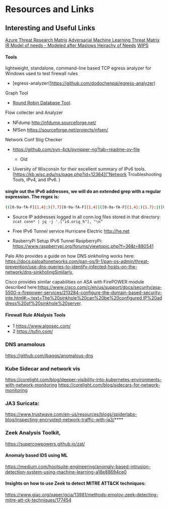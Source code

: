 # Resources and Links

## Interesting and Useful Links 

[Azure Threat Research Matrix](https://microsoft.github.io/Azure-Threat-Research-Matrix/) 
[Adversarial Machine Learning Threat Matrix](https://github.com/mitre/advmlthreatmatrix)
[IR Model of needs - Modeled after Maslows Heirachy of Needs](https://github.com/swannman/ircapabilities)
[WIPS](https://documentation.meraki.com/MR/Monitoring_and_Reporting/Air_Marshal86)

####  Tools 
lightweight, standalone, command-line based TCP egress analyzer for Windows used to test firewall rules
 - [egress-analyzer(]https://github.com/dodochenpai/egress-analyzer)

Graph Tool
- [Round Robin Database Tool](https://oss.oetiker.ch/rrdtool/).

Flow collecter and Analyzer
- NFdump  http://nfdump.sourceforge.net/     
- NfSen https://sourceforge.net/projects/nfsen/

Network Conf Stig Checker
- https://github.com/syn-4ck/pynipper-ng?tab=readme-ov-file
    - Old

- Uiversity of Wisconsin for their excellent summary of IPv6 tools. 
[https://kb.wisc.edu/ns/page.php?id=12364]("Network Troubleshooting Tools, IPv4, and IPv6. )

#### single out the IPv6 addresses, we will do an extended grep with a regular expression. The regex is:
```sh
(([0-9a-fA-F]{1,4}:){7,7}[0-9a-fA-F]{1,4}|([0-9a-fA-F]{1,4}:){1,7}:|([0-9a-fA-F]{1,4}:){1,6}:[0-9a-fA-F]{1,4}|([0-9a-fA-F]{1,4}:){1,5}(:[0-9a-fA-F]{1,4}){1,2}|([0-9a-fA-F]{1,4}:){1,4}(:[0-9a-fA-F]{1,4}){1,3}|([0-9a-fA-F]{1,4}:){1,3}(:[0-9a-fA-F]{1,4}){1,4}|([0-9a-fA-F]{1,4}:){1,2}(:[0-9a-fA-F]{1,4}){1,5}|[0-9a-fA-F]{1,4}:((:[0-9a-fA-F]{1,4}){1,6})|:((:[0-9a-fA-F]{1,4}){1,7}|:)|fe80:(:[0-9a-fA-F]{0,4}){0,4}%[0-9a-zA-Z]{1,}|::(ffff(:0{1,4}){0,1}:){0,1}((25[0-5]|(2[0-4]|1{0,1}[0-9]){0,1}[0-9])\.){3,3}(25[0-5]|(2[0-4]|1{0,1}[0-9]){0,1}[0-9])|([0-9a-fA-F]{1,4}:){1,4}:((25[0-5]|(2[0-4]|1{0,1}[0-9]){0,1}[0-9])\.){3,3}(25[0-5]|(2[0-4]|1{0,1}[0-9]){0,1}[0-9]))
```

- Source IP addresses logged in all conn.log files stored in that directory:
`zcat conn* | jq -j '.["id.orig_h"], "\n”`

- Free IPv6 Tunnel service
Hurricane Electric http://he.net

- RasberryPi Setup IPv6 Tunnel
RaspberryPi: https://www.raspberrypi.org/forums/viewtopic.php?f=36&t=880541

Palo Alto provides a guide on how DNS sinkholing works here: https://docs.paloaltonetworks.com/pan-os/9-1/pan-os-admin/threat-prevention/use-dns-queries-to-identify-infected-hosts-on-the-network/dns-sinkholingSimilarly,

Cisco provides similar capabilities on ASA with FirePOWER module described here:https://www.cisco.com/c/en/us/support/docs/security/asa-5500-x-firepower-services/213284-configure-the-domain-based-security-inte.html#:~:text=The%20sinkhole%20can%20be%20configured,IP%20address%20of%20sinkhole%20server.

#### Firewall Rule ANalysis Tools
- 1 https://www.algosec.com/
- 2 https://tufin.com/

### DNS anamolous
https://github.com/jbaggs/anomalous-dns

### Kube Sidecar and network vis
https://corelight.com/blog/deeper-visibility-into-kubernetes-environments-with-network-monitoring
https://corelight.com/blog/sidecars-for-network-monitoring


### JA3 Suricata: 
https://www.trustwave.com/en-us/resources/blogs/spiderlabs-blog/inspecting-encrypted-network-traffic-with-ja3/****

### Zeek Analysis Toolkit, 
https://supercowpowers.github.io/zat/

####  Anomaly based IDS using ML
 https://medium.com/hootsuite-engineering/anomaly-based-intrusion-detection-system-using-machine-learning-a18e88694ce0


 #### Insights on how to use Zeek to detect MITRE ATT&CK techniques:
 https://www.giac.org/paper/gcia/13981/methods-employ-zeek-detecting-mitre-att-ck-techniques/177454